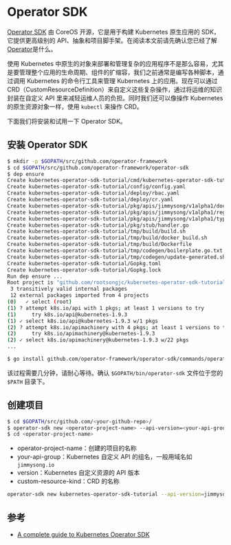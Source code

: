 # Operator SDK

[Operator SDK](https://github.com/operator-framework/operator-sdk) 由 CoreOS 开源，它是用于构建 Kubernetes 原生应用的 SDK，它提供更高级别的 API、抽象和项目脚手架。在阅读本文前请先确认您已经了解 [Operator](operator.md)是什么。

使用 Kubernetes 中原生的对象来部署和管理复杂的应用程序不是那么容易，尤其是要管理整个应用的生命周期、组件的扩缩容，我们之前通常是编写各种脚本，通过调用 Kubernetes 的命令行工具来管理 Kubernetes 上的应用。现在可以通过 CRD（CustomResourceDefinition）来自定义这些复杂操作，通过将运维的知识封装在自定义 API 里来减轻运维人员的负担。同时我们还可以像操作 Kubernetes 的原生资源对象一样，使用 `kubectl` 来操作 CRD。

下面我们将安装和试用一下 Operator SDK。

## 安装 Operator SDK

```bash
$ mkdir -p $GOPATH/src/github.com/operator-framework
$ cd $GOPATH/src/github.com/operator-framework/operator-sdk
$ dep ensure
Create kubernetes-operator-sdk-tutorial/cmd/kubernetes-operator-sdk-tutorial/main.go
Create kubernetes-operator-sdk-tutorial/config/config.yaml
Create kubernetes-operator-sdk-tutorial/deploy/rbac.yaml
Create kubernetes-operator-sdk-tutorial/deploy/cr.yaml
Create kubernetes-operator-sdk-tutorial/pkg/apis/jimmysong/v1alpha1/doc.go
Create kubernetes-operator-sdk-tutorial/pkg/apis/jimmysong/v1alpha1/register.go
Create kubernetes-operator-sdk-tutorial/pkg/apis/jimmysong/v1alpha1/types.go
Create kubernetes-operator-sdk-tutorial/pkg/stub/handler.go
Create kubernetes-operator-sdk-tutorial/tmp/build/build.sh
Create kubernetes-operator-sdk-tutorial/tmp/build/docker_build.sh
Create kubernetes-operator-sdk-tutorial/tmp/build/Dockerfile
Create kubernetes-operator-sdk-tutorial/tmp/codegen/boilerplate.go.txt
Create kubernetes-operator-sdk-tutorial/tmp/codegen/update-generated.sh
Create kubernetes-operator-sdk-tutorial/Gopkg.toml
Create kubernetes-operator-sdk-tutorial/Gopkg.lock
Run dep ensure ...
Root project is "github.com/rootsongjc/kubernetes-operator-sdk-tutorial"
 3 transitively valid internal packages
 12 external packages imported from 4 projects
(0)   ✓ select (root)
(1)	? attempt k8s.io/api with 1 pkgs; at least 1 versions to try
(1)	    try k8s.io/api@kubernetes-1.9.3
(1)	✓ select k8s.io/api@kubernetes-1.9.3 w/1 pkgs
(2)	? attempt k8s.io/apimachinery with 4 pkgs; at least 1 versions to try
(2)	    try k8s.io/apimachinery@kubernetes-1.9.3
(2)	✓ select k8s.io/apimachinery@kubernetes-1.9.3 w/22 pkgs
...

$ go install github.com/operator-framework/operator-sdk/commands/operator-sdk
```

该过程需要几分钟，请耐心等待。确认 `$GOPATH/bin/operator-sdk` 文件位于您的 `$PATH` 目录下。

## 创建项目

```bash
$ cd $GOPATH/src/github.com/<your-github-repo>/
$ operator-sdk new <operator-project-name> --api-version=<your-api-group>/<version> --kind=<custom-resource-kind>
$ cd <operator-project-name>
```

- operator-project-name：创建的项目的名称
- your-api-group：Kubernetes 自定义 API 的组名，一般用域名如 `jimmysong.io`
- version：Kubernetes 自定义资源的 API 版本
- custom-resource-kind：CRD 的名称

```bash
operator-sdk new kubernetes-operator-sdk-tutorial --api-version=jimmysong.io/v1alpha1 --kind=operator-sdk
```

## 参考

- [A complete guide to Kubernetes Operator SDK](https://banzaicloud.com/blog/operator-sdk/)
